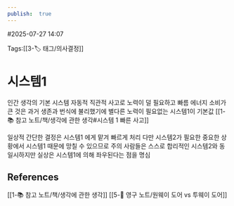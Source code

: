 ```yaml
---
publish:  true
---
```

#2025-07-27 14:07

Tags:[[3-🏷️ 태그/의사결정]]

# 시스템1
인간 생각의 기본 시스템
자동적 직관적 사고로 노력이 덜 필요하고 빠름
에너지 소비가 큰 것은 과거 생존과 번식에 불리했기에 별다른 노력이 필요없는 시스템1이 기본값
[[1-📚 참고 노트/책/생각에 관한 생각#시스템 1 빠른 사고]]

일상적 간단한 결정은 시스템1 에게 맡겨 빠르게 처리
다만 시스템2가 필요한 중요한 상황에서 시스템1 때문에 망칠 수 있으므로 주의
사람들은 스스로 합리적인 시스템2와 동일시하지만 실상은 시스템1에 의해 좌우된다는 점을 명심
## References
 [[1-📚 참고 노트/책/생각에 관한 생각]]
 [[5-💎 영구 노트/원웨이 도어 vs 투웨이 도어]]